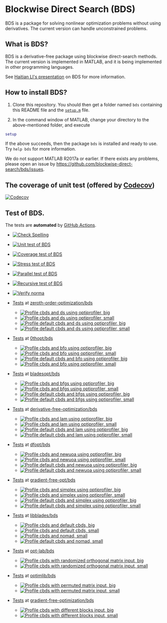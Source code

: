 # Blockwise Direct Search (BDS)

BDS is a package for solving nonlinear optimization problems without using derivatives. The current version can handle unconstrained problems. 

## What is BDS?

BDS is a derivative-free package using blockwise direct-search methods. The current version is implemented in MATLAB, and it is being implemented in other programming languages.

See [Haitian LI's presentation](https://lht97.github.io/documents/DFOS2024.pdf) on BDS for more information.

## How to install BDS?

1. Clone this repository. You should then get a folder named `bds` containing this README file and the
[`setup.m`](https://github.com/blockwise-direct-search/bds/blob/main/setup.m) file.

2. In the command window of MATLAB, change your directory to the above-mentioned folder, and execute

```matlab
setup
```

If the above succeeds, then the package `bds` is installed and ready to use. Try `help bds` for more information.

We do not support MATLAB R2017a or earlier. If there exists any problems, please open an issue by
https://github.com/blockwise-direct-search/bds/issues.

## The coverage of unit test (offered by [Codecov](https://about.codecov.io/))

[![Codecov](https://img.shields.io/codecov/c/github/blockwise-direct-search/bds?style=for-the-badge&logo=codecov)](https://app.codecov.io/github/blockwise-direct-search/bds)

## Test of BDS.
The tests are **automated** by
[GitHub Actions](https://docs.github.com/en/actions).
- [![Check Spelling](https://github.com/blockwise-direct-search/bds/actions/workflows/spelling.yml/badge.svg)](https://github.com/blockwise-direct-search/bds/actions/workflows/spelling.yml)
- [![Unit test of BDS](https://github.com/blockwise-direct-search/bds/actions/workflows/unit_test.yml/badge.svg)](https://github.com/blockwise-direct-search/bds/actions/workflows/unit_test.yml)
- [![Coverage test of BDS](https://github.com/blockwise-direct-search/bds/actions/workflows/unit_test_coverage.yml/badge.svg)](https://github.com/blockwise-direct-search/bds/actions/workflows/unit_test_coverage.yml)
- [![Stress test of BDS](https://github.com/blockwise-direct-search/bds/actions/workflows/stress_test.yml/badge.svg)](https://github.com/blockwise-direct-search/bds/actions/workflows/stress_test.yml)
- [![Parallel test of BDS](https://github.com/blockwise-direct-search/bds/actions/workflows/parallel_test.yml/badge.svg)](https://github.com/blockwise-direct-search/bds/actions/workflows/parallel_test.yml)
- [![Recursive test of BDS](https://github.com/blockwise-direct-search/bds/actions/workflows/recursive_test.yml/badge.svg)](https://github.com/blockwise-direct-search/bds/actions/workflows/recursive_test.yml)
- [![Verify norma](https://github.com/zeroth-order-optimization/bds/actions/workflows/verify_norma.yml/badge.svg)](https://github.com/zeroth-order-optimization/bds/actions/workflows/verify_norma.yml)

- [Tests](https://github.com/zeroth-order-optimization/bds/actions) at [zeroth-order-optimization/bds](https://github.com/zeroth-order-optimization/bds)

    - [![Profile cbds and ds using optiprofiler, big](https://github.com/zeroth-order-optimization/bds/actions/workflows/profile_cbds_ds_big.yml/badge.svg)](https://github.com/zeroth-order-optimization/bds/actions/workflows/profile_cbds_ds_big.yml)
    - [![Profile cbds and ds using optiprofiler, small](https://github.com/zeroth-order-optimization/bds/actions/workflows/profile_cbds_ds_small.yml/badge.svg)](https://github.com/zeroth-order-optimization/bds/actions/workflows/profile_cbds_ds_small.yml)
    - [![Profile default cbds and ds using optiprofiler, big](https://github.com/zeroth-order-optimization/bds/actions/workflows/profile_default_cbds_ds_big.yml/badge.svg)](https://github.com/zeroth-order-optimization/bds/actions/workflows/profile_default_cbds_ds_big.yml)
    - [![Profile default cbds and ds using optiprofiler, small](https://github.com/zeroth-order-optimization/bds/actions/workflows/profile_default_cbds_ds_small.yml/badge.svg)](https://github.com/zeroth-order-optimization/bds/actions/workflows/profile_default_cbds_ds_small.yml)

- [Tests](https://github.com/0thopt/bds/actions) at [0thopt/bds](https://github.com/0thopt/bds)

    - [![Profile cbds and bfo using optiprofiler, big](https://github.com/0thopt/bds/actions/workflows/profile_cbds_bfo_big.yml/badge.svg)](https://github.com/0thopt/bds/actions/workflows/profile_cbds_bfo_big.yml)
    - [![Profile cbds and bfo using optiprofiler, small](https://github.com/0thopt/bds/actions/workflows/profile_cbds_bfo_small.yml/badge.svg)](https://github.com/0thopt/bds/actions/workflows/profile_cbds_bfo_small.yml)
    - [![Profile default cbds and bfo using optiprofiler, big](https://github.com/0thopt/bds/actions/workflows/profile_default_cbds_bfo_big.yml/badge.svg)](https://github.com/0thopt/bds/actions/workflows/profile_default_cbds_bfo_big.yml)
    - [![Profile cbds and bfo using optiprofiler, small](https://github.com/0thopt/bds/actions/workflows/profile_default_cbds_bfo_small.yml/badge.svg)](https://github.com/0thopt/bds/actions/workflows/profile_default_cbds_bfo_small.yml)    

- [Tests](https://github.com/bladesopt/bds/actions) at [bladesopt/bds](https://github.com/bladesopt/bds)

    - [![Profile cbds and bfgs using optiprofiler, big](https://github.com/bladesopt/bds/actions/workflows/profile_cbds_bfgs_big.yml/badge.svg)](https://github.com/bladesopt/bds/actions/workflows/profile_cbds_bfgs_big.yml)
    - [![Profile cbds and bfgs using optiprofiler, small](https://github.com/bladesopt/bds/actions/workflows/profile_cbds_bfgs_small.yml/badge.svg)](https://github.com/bladesopt/bds/actions/workflows/profile_cbds_bfgs_small.yml)
    - [![Profile default cbds and bfgs using optiprofiler, big](https://github.com/bladesopt/bds/actions/workflows/profile_default_cbds_bfgs_big.yml/badge.svg)](https://github.com/bladesopt/bds/actions/workflows/profile_default_cbds_bfgs_big.yml)
    - [![Profile default cbds and bfgs using optiprofiler, small](https://github.com/bladesopt/bds/actions/workflows/profile_default_cbds_bfgs_small.yml/badge.svg)](https://github.com/bladesopt/bds/actions/workflows/profile_default_cbds_bfgs_small.yml)

- [Tests](https://github.com/derivative-free-optimization/bds/actions) at [derivative-free-optimization/bds](https://github.com/derivative-free-optimization/bds)

    - [![Profile cbds and lam using optiprofiler, big](https://github.com/derivative-free-optimization/bds/actions/workflows/profile_cbds_lam_big.yml/badge.svg)](https://github.com/derivative-free-optimization/bds/actions/workflows/profile_cbds_lam_big.yml)
    - [![Profile cbds and lam using optiprofiler, small](https://github.com/derivative-free-optimization/bds/actions/workflows/profile_cbds_lam_small.yml/badge.svg)](https://github.com/derivative-free-optimization/bds/actions/workflows/profile_cbds_lam_small.yml)
    - [![Profile default cbds and lam using optiprofiler, big](https://github.com/derivative-free-optimization/bds/actions/workflows/profile_default_cbds_lam_big.yml/badge.svg)](https://github.com/derivative-free-optimization/bds/actions/workflows/profile_default_cbds_lam_big.yml)
    - [![Profile default cbds and lam using optiprofiler, small](https://github.com/derivative-free-optimization/bds/actions/workflows/profile_default_cbds_lam_small.yml/badge.svg)](https://github.com/derivative-free-optimization/bds/actions/workflows/profile_default_cbds_lam_small.yml)
  
- [Tests](https://github.com/dfopt/bds/actions) at [dfopt/bds](https://github.com/dfopt/bds)

    - [![Profile cbds and newuoa using optiprofiler, big](https://github.com/dfopt/bds/actions/workflows/profile_cbds_newuoa_big.yml/badge.svg)](https://github.com/dfopt/bds/actions/workflows/profile_cbds_newuoa_big.yml)
    - [![Profile cbds and newuoa using optiprofiler, small](https://github.com/dfopt/bds/actions/workflows/profile_cbds_newuoa_small.yml/badge.svg)](https://github.com/dfopt/bds/actions/workflows/profile_cbds_newuoa_small.yml)
    - [![Profile default cbds and newuoa using optiprofiler, big](https://github.com/dfopt/bds/actions/workflows/profile_default_cbds_newuoa_big.yml/badge.svg)](https://github.com/dfopt/bds/actions/workflows/profile_default_cbds_newuoa_big.yml)
    - [![Profile default cbds and newuoa using optiprofiler, small](https://github.com/dfopt/bds/actions/workflows/profile_default_cbds_newuoa_small.yml/badge.svg)](https://github.com/dfopt/bds/actions/workflows/profile_default_cbds_newuoa_small.yml)

- [Tests](https://github.com/gradient-free-opt/bds/actions) at [gradient-free-opt/bds](https://github.com/gradient-free-opt/bds)

    - [![Profile cbds and simplex using optiprofiler, big](https://github.com/gradient-free-opt/bds/actions/workflows/profile_cbds_simplex_big.yml/badge.svg)](https://github.com/gradient-free-opt/bds/actions/workflows/profile_cbds_simplex_big.yml)
    - [![Profile cbds and simplex using optiprofiler, small](https://github.com/gradient-free-opt/bds/actions/workflows/profile_cbds_simplex_small.yml/badge.svg)](https://github.com/gradient-free-opt/bds/actions/workflows/profile_cbds_simplex_small.yml)
    - [![Profile default cbds and simplex using optiprofiler, big](https://github.com/gradient-free-opt/bds/actions/workflows/profile_default_cbds_simplex_big.yml/badge.svg)](https://github.com/gradient-free-opt/bds/actions/workflows/profile_default_cbds_simplex_big.yml)
    - [![Profile default cbds and simplex using optiprofiler, small](https://github.com/gradient-free-opt/bds/actions/workflows/profile_default_cbds_simplex_big.yml/badge.svg)](https://github.com/gradient-free-opt/bds/actions/workflows/profile_default_cbds_simplex_big.yml)

- [Tests](https://github.com/libblades/bds/actions) at [libblades/bds](https://github.com/libblades/bds)

    - [![Profile cbds and default cbds, big](https://github.com/libblades/bds/actions/workflows/profile_cbds_default_cbds_big.yml/badge.svg)](https://github.com/libblades/bds/actions/workflows/profile_cbds_default_cbds_big.yml)
    - [![Profile cbds and default cbds, small](https://github.com/libblades/bds/actions/workflows/profile_cbds_default_cbds_small.yml/badge.svg)](https://github.com/libblades/bds/actions/workflows/profile_cbds_default_cbds_small.yml)
    - [![Profile cbds and nomad, small](https://github.com/libblades/bds/actions/workflows/profile_cbds_nomad_small.yml/badge.svg)](https://github.com/libblades/bds/actions/workflows/profile_cbds_nomad_small.yml)
    - [![Profile default cbds and nomad, small](https://github.com/libblades/bds/actions/workflows/profile_default_cbds_nomad_small.yml/badge.svg)](https://github.com/libblades/bds/actions/workflows/profile_default_cbds_nomad_small.yml)   

- [Tests](https://github.com/opt-lab/bds/actions) at [opt-lab/bds](https://github.com/opt-lab/bds)

    - [![Profile cbds with randomized orthogonal matrix input, big](https://github.com/opt-lab/bds/actions/workflows/profile_cbds_randomized_orthogonal_big.yml/badge.svg)](https://github.com/opt-lab/bds/actions/workflows/profile_cbds_randomized_orthogonal_big.yml)
    - [![Profile cbds with randomized orthogonal matrix input, small](https://github.com/opt-lab/bds/actions/workflows/profile_cbds_randomized_orthogonal_small.yml/badge.svg)](https://github.com/opt-lab/bds/actions/workflows/profile_cbds_randomized_orthogonal_small.yml)  

- [Tests](https://github.com/optimlib/bds/actions) at [optimlib/bds](https://github.com/optimlib/bds)

    - [![Profile cbds with permuted matrix input, big](https://github.com/optimlib/bds/actions/workflows/profile_cbds_permuted_big.yml/badge.svg)](https://github.com/optimlib/bds/actions/workflows/profile_cbds_permuted_big.yml)
    - [![Profile cbds with permuted matrix input, small](https://github.com/optimlib/bds/actions/workflows/profile_cbds_permuted_small.yml/badge.svg)](https://github.com/optimlib/bds/actions/workflows/profile_cbds_permuted_small.yml)   

- [Tests](https://github.com/gradient-free-optimization/bds/actions) at [gradient-free-optimization/bds](https://github.com/gradient-free-optimization/bds)

    - [![Profile cbds with different blocks input, big](https://github.com/gradient-free-optimization/bds/actions/workflows/profile_cbds_blocks_big.yml/badge.svg)](https://github.com/gradient-free-optimization/actions/workflows/profile_cbds_blocks_big.yml)
    - [![Profile cbds with different blocks input, small](https://github.com/gradient-free-optimization/bds/actions/workflows/profile_cbds_blocks_small.yml/badge.svg)](https://github.com/gradient-free-optimization/actions/workflows/profile_cbds_blocks_small.yml)
